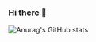 ### Hi there 👋



![Anurag's GitHub stats](https://github-readme-stats.vercel.app/api?username=userMeh&show_icons=true&theme=transparent)
